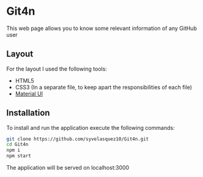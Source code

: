# Git4n
This web page allows you to know some relevant information of any GitHub user

Layout
-------------

For the layout I used the following tools:

- HTML5
- CSS3 (In a separate file, to keep apart the responsibilities of each file)
- [Material UI](https://material-ui.com/)

Installation
-------------
To install and run the application execute the following commands:

```bash
git clone https://github.com/syvelasquez10/Git4n.git
cd Git4n
npm i
npm start
```

The application will be served on localhost:3000